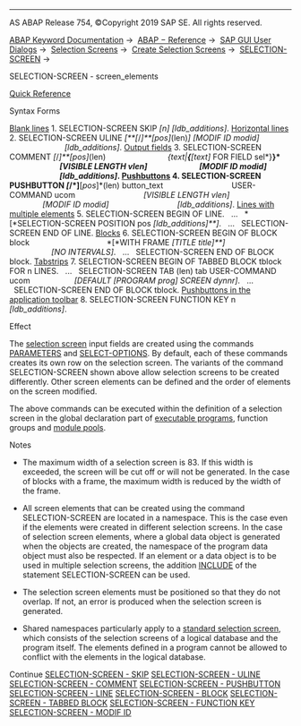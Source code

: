   

* * *

AS ABAP Release 754, ©Copyright 2019 SAP SE. All rights reserved.

[ABAP Keyword Documentation](javascript:call_link\('abenabap.htm'\)) →  [ABAP − Reference](javascript:call_link\('abenabap_reference.htm'\)) →  [SAP GUI User Dialogs](javascript:call_link\('abenabap_screens.htm'\)) →  [Selection Screens](javascript:call_link\('abenselection_screen.htm'\)) →  [Create Selection Screens](javascript:call_link\('abenselection_screen_create.htm'\)) →  [SELECTION-SCREEN](javascript:call_link\('abapselection-screen.htm'\)) → 

SELECTION-SCREEN - screen\_elements

[Quick Reference](javascript:call_link\('abapselection-screen_shortref.htm'\))

Syntax Forms

[Blank lines](javascript:call_link\('abapselection-screen_skip.htm'\))
1\. SELECTION-SCREEN SKIP *\[*n*\]* *\[*ldb\_additions*\]*.
[Horizontal lines](javascript:call_link\('abapselection-screen_uline.htm'\))
2\. SELECTION-SCREEN ULINE *\[**\[*/*\]**\[*pos*\]*(len)*\]* *\[*MODIF ID modid*\]*
                         *\[*ldb\_additions*\]*.
[Output fields](javascript:call_link\('abapselection-screen_comment.htm'\))
3\. SELECTION-SCREEN COMMENT *\[*/*\]**\[*pos*\]*(len)
                           *{*text*|**{**\[*text*\]* FOR FIELD sel*}**}*
                           *\[*VISIBLE LENGTH vlen*\]*
                           *\[*MODIF ID modid*\]*
                           *\[*ldb\_additions*\]*.
[Pushbuttons](javascript:call_link\('abapselection-screen_pushbutton.htm'\))
4\. SELECTION-SCREEN PUSHBUTTON *\[*/*\]**\[*pos*\]*(len) button\_text
                              USER-COMMAND ucom
                              *\[*VISIBLE LENGTH vlen*\]*
                              *\[*MODIF ID modid*\]*
                              *\[*ldb\_additions*\]*.
[Lines with multiple elements](javascript:call_link\('abapselection-screen_line.htm'\))
5\. SELECTION-SCREEN BEGIN OF LINE.
  ...
  *\[*SELECTION-SCREEN POSITION pos *\[*ldb\_additions*\]**\]*.
  ...
  SELECTION-SCREEN END OF LINE.
[Blocks](javascript:call_link\('abapselection-screen_block.htm'\))
6\. SELECTION-SCREEN BEGIN OF BLOCK block
                                  *\[*WITH FRAME *\[*TITLE title*\]**\]*
                                  *\[*NO INTERVALS*\]*.
  ...
  SELECTION-SCREEN END OF BLOCK block.
[Tabstrips](javascript:call_link\('abapselection-screen_tabbed.htm'\))
7\. SELECTION-SCREEN BEGIN OF TABBED BLOCK tblock FOR n LINES.
  ...
  SELECTION-SCREEN TAB (len) tab USER-COMMAND ucom
                   *\[*DEFAULT *\[*PROGRAM prog*\]* SCREEN dynnr*\]*.
  ...
  SELECTION-SCREEN END OF BLOCK tblock.
[Pushbuttons in the application toolbar](javascript:call_link\('abapselection-screen_functionkey.htm'\))
8\. SELECTION-SCREEN FUNCTION KEY n *\[*ldb\_additions*\]*.

Effect

The [selection screen](javascript:call_link\('abenselection_screen_glosry.htm'\) "Glossary Entry") input fields are created using the commands [PARAMETERS](javascript:call_link\('abapparameters.htm'\)) and [SELECT-OPTIONS](javascript:call_link\('abapselect-options.htm'\)). By default, each of these commands creates its own row on the selection screen. The variants of the command SELECTION-SCREEN shown above allow selection screens to be created differently. Other screen elements can be defined and the order of elements on the screen modified.

The above commands can be executed within the definition of a selection screen in the global declaration part of [executable programs](javascript:call_link\('abenexecutable_program_glosry.htm'\) "Glossary Entry"), function groups and [module pools](javascript:call_link\('abenmodul_pool_glosry.htm'\) "Glossary Entry").

Notes

-   The maximum width of a selection screen is 83. If this width is exceeded, the screen will be cut off or will not be generated. In the case of blocks with a frame, the maximum width is reduced by the width of the frame.
    
-   All screen elements that can be created using the command SELECTION-SCREEN are located in a namespace. This is the case even if the elements were created in different selection screens. In the case of selection screen elements, where a global data object is generated when the objects are created, the namespace of the program data object must also be respected. If an element or a data object is to be used in multiple selection screens, the addition [INCLUDE](javascript:call_link\('abapselection-screen_include.htm'\)) of the statement SELECTION-SCREEN can be used.
    
-   The selection screen elements must be positioned so that they do not overlap. If not, an error is produced when the selection screen is generated.
    
-   Shared namespaces particularly apply to a [standard selection screen](javascript:call_link\('abenstandard_selscreen_glosry.htm'\) "Glossary Entry"), which consists of the selection screens of a logical database and the program itself. The elements defined in a program cannot be allowed to conflict with the elements in the logical database.
    

Continue
[SELECTION-SCREEN - SKIP](javascript:call_link\('abapselection-screen_skip.htm'\))
[SELECTION-SCREEN - ULINE](javascript:call_link\('abapselection-screen_uline.htm'\))
[SELECTION-SCREEN - COMMENT](javascript:call_link\('abapselection-screen_comment.htm'\))
[SELECTION-SCREEN - PUSHBUTTON](javascript:call_link\('abapselection-screen_pushbutton.htm'\))
[SELECTION-SCREEN - LINE](javascript:call_link\('abapselection-screen_line.htm'\))
[SELECTION-SCREEN - BLOCK](javascript:call_link\('abapselection-screen_block.htm'\))
[SELECTION-SCREEN - TABBED BLOCK](javascript:call_link\('abapselection-screen_tabbed.htm'\))
[SELECTION-SCREEN - FUNCTION KEY](javascript:call_link\('abapselection-screen_functionkey.htm'\))
[SELECTION-SCREEN - MODIF ID](javascript:call_link\('abapselection-screen_modif_id.htm'\))